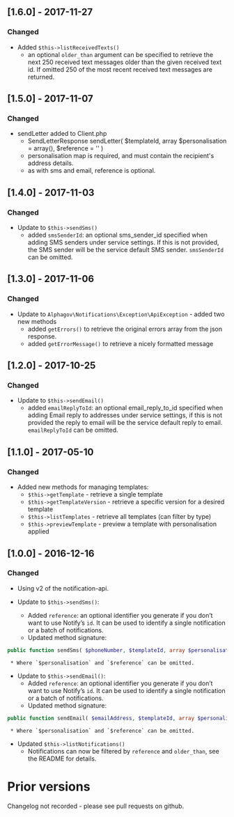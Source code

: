 ## [1.6.0] - 2017-11-27
### Changed

* Added `$this->listReceivedTexts()`
    * an optional `older_than` argument can be specified to retrieve the next 250 received text messages older than the given
    received text id. If omitted 250 of the most recent received text messages are returned.

## [1.5.0] - 2017-11-07
### Changed

* sendLetter added to Client.php
    * SendLetterResponse sendLetter( $templateId, array $personalisation = array(), $reference = '' )
    * personalisation map is required, and must contain the recipient's address details.
    * as with sms and email, reference is optional.

## [1.4.0] - 2017-11-03
### Changed

* Update to `$this->sendSms()`
    * added `smsSenderId`: an optional sms_sender_id specified when adding SMS senders under service settings. If this is not provided, the SMS sender will be the service default SMS sender. `smsSenderId` can be omitted.

## [1.3.0] - 2017-11-06
### Changed

* Update to `Alphagov\Notifications\Exception\ApiException` - added two new methods
    * added `getErrors()` to retrieve the original errors array from the json response.
    * added `getErrorMessage()` to retrieve a nicely formatted message

## [1.2.0] - 2017-10-25
### Changed

* Update to `$this->sendEmail()`
    * added `emailReplyToId`: an optional email_reply_to_id specified when adding Email reply to addresses under service settings, if this is not provided the reply to email will be the service default reply to email. `emailReplyToId` can be omitted.

## [1.1.0] - 2017-05-10
### Changed

* Added new methods for managing templates:
    * `$this->getTemplate` - retrieve a single template
    * `$this->getTemplateVersion` - retrieve a specific version for a desired template
    * `$this->listTemplates` - retrieve all templates (can filter by type)
    * `$this->previewTemplate` - preview a template with personalisation applied

## [1.0.0] - 2016-12-16
### Changed
* Using v2 of the notification-api.

* Update to `$this->sendSms()`:
    * Added `reference`: an optional identifier you generate if you don’t want to use Notify’s `id`. It can be used to identify a single notification or a batch of notifications.
    * Updated method signature:

 ```php
public function sendSms( $phoneNumber, $templateId, array $personalisation = array(), $reference = '' )
```
     * Where `$personalisation` and `$reference` can be omitted.

* Update to `$this->sendEmail()`:
    * Added `reference`: an optional identifier you generate if you don’t want to use Notify’s `id`. It can be used to identify a single notification or a batch of notifications.
    * Updated method signature:

 ```php
public function sendEmail( $emailAddress, $templateId, array $personalisation = array(), $reference = '' )
```
     * Where `$personalisation` and `$reference` can be omitted.
* Updated `$this->listNotifications()`
    * Notifications can now be filtered by `reference` and `older_than`, see the README for details.

# Prior versions

Changelog not recorded - please see pull requests on github.
